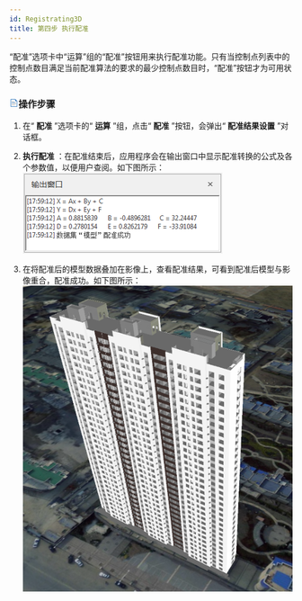 ```yaml
---
id: Registrating3D
title: 第四步 执行配准
---
```

“配准”选项卡中“运算”组的“配准”按钮用来执行配准功能。只有当控制点列表中的控制点数目满足当前配准算法的要求的最少控制点数目时，“配准”按钮才为可用状态。

### ![](../../img/read.gif)操作步骤

  1. 在“ **配准** ”选项卡的“ **运算** ”组，点击“ **配准** ”按钮，会弹出“ **配准结果设置** ”对话框。 
  2. **执行配准** ：在配准结束后，应用程序会在输出窗口中显示配准转换的公式及各个参数值，以便用户查阅。如下图所示：   
   ![](img/Transformation3D_DoAdjust.png)  

  3. 在将配准后的模型数据叠加在影像上，查看配准结果，可看到配准后模型与影像重合，配准成功。如下图所示：  
  ![](img/Transformation3D_output.png)  
